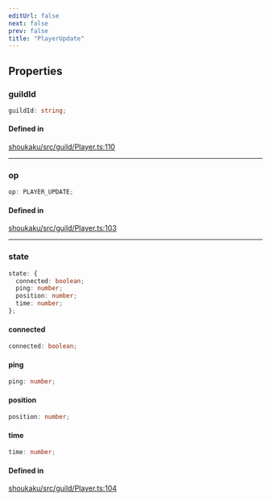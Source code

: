 ```yaml
---
editUrl: false
next: false
prev: false
title: "PlayerUpdate"
---
```


## Properties

<a id="guildid" name="guildid"></a>

### guildId

```ts
guildId: string;
```

#### Defined in

[shoukaku/src/guild/Player.ts:110](https://github.com/shipgirlproject/shoukaku/blob/9d5588e950f8b8cbe3cdd5386a275943ff6fdba1/src/guild/Player.ts#L110)

***

<a id="op" name="op"></a>

### op

```ts
op: PLAYER_UPDATE;
```

#### Defined in

[shoukaku/src/guild/Player.ts:103](https://github.com/shipgirlproject/shoukaku/blob/9d5588e950f8b8cbe3cdd5386a275943ff6fdba1/src/guild/Player.ts#L103)

***

<a id="state" name="state"></a>

### state

```ts
state: {
  connected: boolean;
  ping: number;
  position: number;
  time: number;
};
```

<a id="connected" name="connected"></a>

#### connected

```ts
connected: boolean;
```

<a id="ping" name="ping"></a>

#### ping

```ts
ping: number;
```

<a id="position" name="position"></a>

#### position

```ts
position: number;
```

<a id="time" name="time"></a>

#### time

```ts
time: number;
```

#### Defined in

[shoukaku/src/guild/Player.ts:104](https://github.com/shipgirlproject/shoukaku/blob/9d5588e950f8b8cbe3cdd5386a275943ff6fdba1/src/guild/Player.ts#L104)
